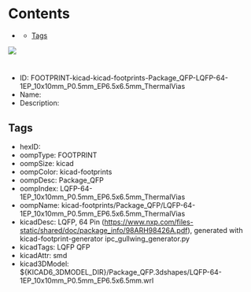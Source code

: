 



Contents
========

* [](#)
	* [Tags](#tags)
  
![][im]
# 

- ID: FOOTPRINT-kicad-kicad-footprints-Package_QFP-LQFP-64-1EP_10x10mm_P0.5mm_EP6.5x6.5mm_ThermalVias
- Name: 
- Description: 

## Tags

- hexID: 
- oompType: FOOTPRINT
- oompSize: kicad
- oompColor: kicad-footprints
- oompDesc: Package_QFP
- oompIndex: LQFP-64-1EP_10x10mm_P0.5mm_EP6.5x6.5mm_ThermalVias
- oompName: kicad-footprints/Package_QFP/LQFP-64-1EP_10x10mm_P0.5mm_EP6.5x6.5mm_ThermalVias
- kicadDesc: LQFP, 64 Pin (https://www.nxp.com/files-static/shared/doc/package_info/98ARH98426A.pdf), generated with kicad-footprint-generator ipc_gullwing_generator.py
- kicadTags: LQFP QFP
- kicadAttr: smd
- kicad3DModel: ${KICAD6_3DMODEL_DIR}/Package_QFP.3dshapes/LQFP-64-1EP_10x10mm_P0.5mm_EP6.5x6.5mm.wrl



[im]: image.png
